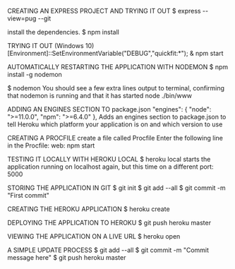 CREATING AN EXPRESS PROJECT AND TRYING IT OUT
$ express --view=pug --git

install the dependencies.
$ npm install

TRYING IT OUT (Windows 10)
[Environment]::SetEnvironmentVariable("DEBUG","quickfit:*"); & npm start

AUTOMATICALLY RESTARTING THE APPLICATION WITH NODEMON
$ npm install -g nodemon

$ nodemon
You should see a few extra lines output to terminal, confirming that nodemon is
running and that it has started node ./bin/www

ADDING AN ENGINES SECTION TO package.json
"engines": {
    "node": ">=11.0.0",
    "npm": ">=6.4.0"
},
Adds an engines section to package.json to tell Heroku which platform your
application is on and which version to use

CREATING A PROCFILE
 create a file called Procfile
 Enter the following line in the Procfile: web: npm start

TESTING IT LOCALLY WITH HEROKU LOCAL
$ heroku local
starts the application running on localhost
again, but this time on a different port: 5000

STORING THE APPLICATION IN GIT
$ git init
$ git add --all
$ git commit -m "First commit"

CREATING THE HEROKU APPLICATION
$ heroku create

DEPLOYING THE APPLICATION TO HEROKU
$ git push heroku master

VIEWING THE APPLICATION ON A LIVE URL
$ heroku open

A SIMPLE UPDATE PROCESS
$ git add --all
$ git commit -m "Commit message here"
$ git push heroku master